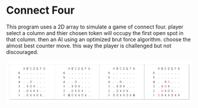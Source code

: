 # Connect Four

This program uses a 2D array to simulate a game of connect four. player select a column and thier chosen token will occupy the first open spot in that column. then an AI using an optimized brut force algorithm. choose the almost best counter move. this way the player is challenged but not discouraged.

![image](connectfour.PNG)
